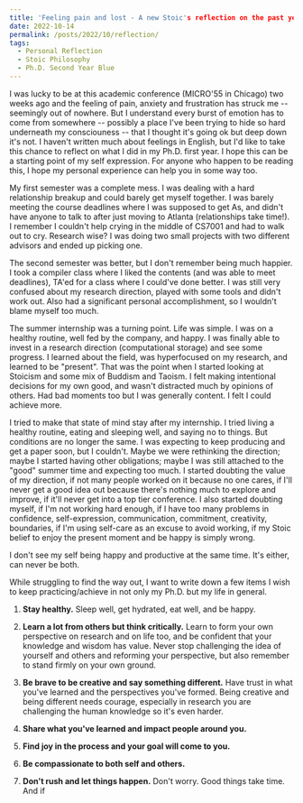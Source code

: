 ```yaml
---
title: 'Feeling pain and lost - A new Stoic's reflection on the past year and areas to improve'
date: 2022-10-14
permalink: /posts/2022/10/reflection/
tags:
  - Personal Reflection
  - Stoic Philosophy
  - Ph.D. Second Year Blue
---
```


I was lucky to be at this academic conference (MICRO'55 in Chicago) two weeks ago and the feeling of pain, anxiety and frustration has struck me -- seemingly out of nowhere. But I understand every burst of emotion has to come from somewhere -- possibly a place I've been trying to hide so hard underneath my consciouness -- that I thought it's going ok but deep down it's not. I haven't written much about feelings in English, but I'd like to take this chance to reflect on what I did in my Ph.D. first year. I hope this can be a starting point of my self expression. For anyone who happen to be reading this, I hope my personal experience can help you in some way too.

My first semester was a complete mess. I was dealing with a hard relationship breakup and could barely get myself together. I was barely meeting the course deadlines where I was supposed to get As, and didn't have anyone to talk to after just moving to Atlanta (relationships take time!). I remember I couldn't help crying in the middle of CS7001 and had to walk out to cry. Research wise? I was doing two small projects with two different advisors and ended up picking one. 

The second semester was better, but I don't remember being much happier. I took a compiler class where I liked the contents (and was able to meet deadlines), TA'ed for a class where I could've done better. I was still very confused about my research direction, played with some tools and didn't work out. Also had a significant personal accomplishment, so I wouldn't blame myself too much.

The summer internship was a turning point. Life was simple. I was on a healthy routine, well fed by the company, and happy. I was finally able to invest in a research direction (computational storage) and see some progress. I learned about the field, was hyperfocused on my research, and learned to be "present". That was the point when I started looking at Stoicism and some mix of Buddism and Taoism. I felt making intentional decisions for my own good, and wasn't distracted much by opinions of others. Had bad moments too but I was generally content. I felt I could achieve more.

I tried to make that state of mind stay after my internship. I tried living a healthy routine, eating and sleeping well, and saying no to things. But conditions are no longer the same. I was expecting to keep producing and get a paper soon, but I couldn't. Maybe we were rethinking the direction; maybe I started having other obligations; maybe I was still attached to the "good" summer time and expecting too much. I started doubting the value of my direction, if not many people worked on it because no one cares, if I'll never get a good idea out because there's nothing much to explore and improve, if it'll never get into a top tier conference. I also started doubting myself, if I'm not working hard enough, if I have too many problems in confidence, self-expression, communication, commitment, creativity, boundaries, if I'm using self-care as an excuse to avoid working, if my Stoic belief to enjoy the present moment and be happy is simply wrong.

I don't see my self being happy and productive at the same time. It's either, can never be both.

While struggling to find the way out, I want to write down a few items I wish to keep practicing/achieve in not only my Ph.D. but my life in general. 

1. **Stay healthy.** Sleep well, get hydrated, eat well, and be happy. 

2. **Learn a lot from others but think critically.** Learn to form your own perspective on research and on life too, and be confident that your knowledge and wisdom has value. Never stop challenging the idea of yourself and others and reforming your perspective, but also remember to stand firmly on your own ground.

3. **Be brave to be creative and say something different.** Have trust in what you've learned and the perspectives you've formed. Being creative and being different needs courage, especially in research you are challenging the human knowledge so it's even harder. 

4. **Share what you've learned and impact people around you.**

5. **Find joy in the process and your goal will come to you.** 

6. **Be compassionate to both self and others.** 

7. **Don't rush and let things happen.** Don't worry. Good things take time. And if